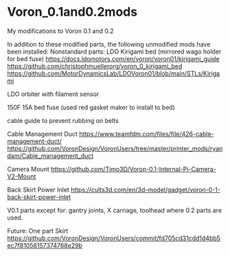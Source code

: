 # Voron_0.1and0.2mods
My modifications to Voron 0.1 and 0.2

In addition to these modified parts, the following unmodified mods have been installed:
Nonstandard parts:
LDO Kirigami bed (mirrored wago holder for bed fuse)
https://docs.ldomotors.com/en/voron/voron01/kirigami_guide
https://github.com/christophmuellerorg/voron_0_kirigami_bed
https://github.com/MotorDynamicsLab/LDOVoron01/blob/main/STLs/Kirigami

LDO orbiter with filament sensor

150F 15A bed fuse (used red gasket maker to install to bed)

cable guide to prevent rubbing on belts

Cable Management Duct
https://www.teamfdm.com/files/file/426-cable-management-duct/
https://github.com/VoronDesign/VoronUsers/tree/master/printer_mods/ryandam/Cable_management_duct

Camera Mount
https://github.com/Timo3D/Voron-0.1-Internal-Pi-Camera-V2-Mount

Back Skirt Power Inlet
https://cults3d.com/en/3d-model/gadget/voron-0-1-back-skirt-power-inlet

V0.1 parts except for:
gantry joints, X carriage, toolhead where 0.2 parts are used.

Future:
One part Skirt
https://github.com/VoronDesign/VoronUsers/commit/fd705cd31cdd1d4bb5ec7f81056157374768e29b
